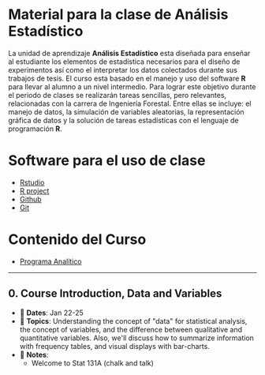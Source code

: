 # Material para la clase de Análisis Estadístico

La unidad de aprendizaje **Análisis Estadístico** esta diseñada para enseñar al estudiante los elementos de estadística necesarios para el diseño de experimentos así como el interpretar los datos colectados durante sus trabajos de tesis. El curso esta basado en el manejo y uso del software **R** para llevar al alumno a un nivel intermedio. Para lograr este objetivo durante el periodo de clases se realizarán tareas sencillas, pero relevantes, relacionadas con la carrera de Ingeniería Forestal. Entre ellas se incluye: el manejo de datos, la simulación de variables aleatorias, la representación gráfica de datos y la solución de tareas estadísticas con el lenguaje de programación **R**.

# Software para el uso de clase

  - [Rstudio](https://www.rstudio.com/)
  - [R project](https://www.r-project.org/)
  - [Github](https://github.com/)
  - [Git](https://git-scm.com/)

# Contenido del Curso

  - [Programa Analítico](Programa-analítico.md)

-----


## 0. Course Introduction, Data and Variables

- :card_index: __Dates__: Jan 22-25
- :paperclip: __Topics__: Understanding the concept of "data" for statistical analysis, the concept of variables, and the difference between qualitative and quantitative variables. Also, we'll discuss how to summarize information with frequency tables, and visual displays with bar-charts.
- :file_folder: __Notes__:
    + Welcome to Stat 131A (chalk and talk)
